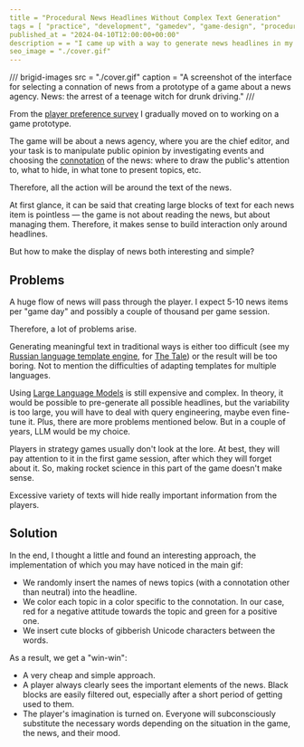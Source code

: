 ```yaml
---
title = "Procedural News Headlines Without Complex Text Generation"
tags = [ "practice", "development", "gamedev", "game-design", "procedural-content-generation", "world-builders"]
published_at = "2024-04-10T12:00:00+00:00"
description = = "I came up with a way to generate news headlines in my game prototype without complex text generation."
seo_image = "./cover.gif"
---
```


/// brigid-images
src = "./cover.gif"
caption = "A screenshot of the interface for selecting a connation of news from a prototype of a game about a news agency. News: the arrest of a teenage witch for drunk driving."
///

From the [player preference survey](post:making-a-fictional-universe-quantity-survey-processing) I gradually moved on to working on a game prototype.

The game will be about a news agency, where you are the chief editor, and your task is to manipulate public opinion by investigating events and choosing the [connotation](https://en.wikipedia.org/wiki/Connotation) of the news: where to draw the public's attention to, what to hide, in what tone to present topics, etc.

Therefore, all the action will be around the text of the news.

At first glance, it can be said that creating large blocks of text for each news item is pointless — the game is not about reading the news, but about managing them. Therefore, it makes sense to build interaction only around headlines.

But how to make the display of news both interesting and simple?

<!-- more -->

## Problems

A huge flow of news will pass through the player. I expect 5-10 news items per "game day" and possibly a couple of thousand per game session.

Therefore, a lot of problems arise.

Generating meaningful text in traditional ways is either too difficult (see my [Russian language template engine](https://github.com/the-tale/utg), for [The Tale](https://the-tale.org/)) or the result will be too boring. Not to mention the difficulties of adapting templates for multiple languages.

Using [Large Language Models](https://en.wikipedia.org/wiki/Large_language_model) is still expensive and complex. In theory, it would be possible to pre-generate all possible headlines, but the variability is too large, you will have to deal with query engineering, maybe even fine-tune it. Plus, there are more problems mentioned below. But in a couple of years, LLM would be my choice.

Players in strategy games usually don't look at the lore. At best, they will pay attention to it in the first game session, after which they will forget about it. So, making rocket science in this part of the game doesn't make sense.

Excessive variety of texts will hide really important information from the players.

## Solution

In the end, I thought a little and found an interesting approach, the implementation of which you may have noticed in the main gif:

- We randomly insert the names of news topics (with a connotation other than neutral) into the headline.
- We color each topic in a color specific to the connotation. In our case, red for a negative attitude towards the topic and green for a positive one.
- We insert cute blocks of gibberish Unicode characters between the words.

As a result, we get a "win-win":

- A very cheap and simple approach.
- A player always clearly sees the important elements of the news. Black blocks are easily filtered out, especially after a short period of getting used to them.
- The player's imagination is turned on. Everyone will subconsciously substitute the necessary words depending on the situation in the game, the news, and their mood.
